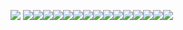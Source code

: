![](https://i.pinimg.com/564x/84/0a/ae/840aae0dd2d1220543f26aeb38c4ed37.jpg)
![](https://files.catbox.moe/zy67a6.webp)![](https://files.catbox.moe/zy67a6.webp)![](https://files.catbox.moe/zy67a6.webp)![](https://files.catbox.moe/zy67a6.webp)![](https://files.catbox.moe/zy67a6.webp)![](https://files.catbox.moe/zy67a6.webp)![](https://files.catbox.moe/zy67a6.webp)![](https://files.catbox.moe/zy67a6.webp)![](https://files.catbox.moe/zy67a6.webp)![](https://files.catbox.moe/zy67a6.webp)![](https://files.catbox.moe/zy67a6.webp)![](https://files.catbox.moe/zy67a6.webp)![](https://files.catbox.moe/zy67a6.webp)![](https://files.catbox.moe/zy67a6.webp)![](https://files.catbox.moe/zy67a6.webp)
